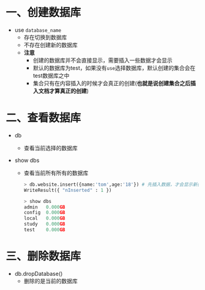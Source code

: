# 一、创建数据库

- use `database_name`
  - 存在切换到数据库
  - 不存在创建新的数据库
  - **注意**
    - 创建的数据库并不会直接显示，需要插入一些数据才会显示
    - 默认的数据库为test，如果没有`use`选择数据库，默认创建的集合会在test数据库之中
    - 集合只有在内容插入的时候才会真正的创建(**也就是说创建集合之后插入文档才算真正的创建**)

# 二、查看数据库

- db
  - 查看当前选择的数据库

- show dbs 

  - 查看当前所有所有的数据库

    ```python
    > db.website.insert({name:'tom',age:'18'}) # 先插入数据，才会显示新创建的数据库
    WriteResult({ "nInserted" : 1 }) 
    
    > show dbs
    admin   0.000GB
    config  0.000GB
    local   0.000GB
    study   0.000GB
    test    0.000GB
    ```

# 三、删除数据库

- db.dropDatabase()
  - 删除的是当前的数据库